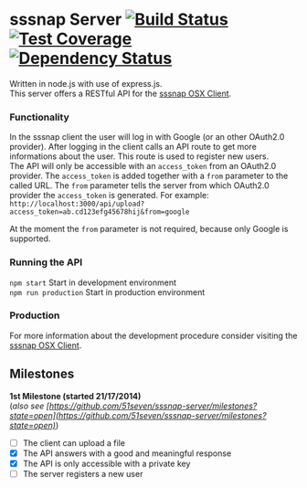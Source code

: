 # sssnap Server [![Build Status][travis-image]][travis-url] [![Test Coverage][coveralls-image]][coveralls-url] [![Dependency Status][dependency-image]][dependency-url]

Written in node.js with use of express.js.  
This server offers a RESTful API for the [sssnap OSX Client](https://github.com/51seven/sssnap-osx-v2/blob/master/README.md).

### Functionality

In the sssnap client the user will log in with Google (or an other OAuth2.0 provider). After logging in the client calls an API route to get more informations about the user. This route is used to register new users.  
The API will only be accessible with an `access_token` from an OAuth2.0 provider. The `access_token` is added together with a `from` parameter to the called URL. The `from` parameter tells the server from which OAuth2.0 provider the `access_token` is generated. For example:
`http://localhost:3000/api/upload?access_token=ab.cd123efg45678hij&from=google`

At the moment the `from` parameter is not required, because only Google is supported.

### Running the API

`npm start` Start in development environment  
`npm run production` Start in production environment

### Production

For more information about the development procedure consider visiting the [sssnap OSX Client](https://github.com/51seven/sssnap-osx-v2/blob/master/README.md#production).

Milestones
----------

**1st Milestone (started 21/17/2014)**  
(_also see [https://github.com/51seven/sssnap-server/milestones?state=open](https://github.com/51seven/sssnap-server/milestones?state=open)_)

- [ ] The client can upload a file
- [x] The API answers with a good and meaningful response
- [x] The API is only accessible with a private key
- [ ] The server registers a new user

[travis-image]: http://img.shields.io/travis/51seven/sssnap-server.svg?style=flat
[travis-url]: https://travis-ci.org/51seven/sssnap-server
[coveralls-image]: http://img.shields.io/coveralls/51seven/sssnap-server.svg?style=flat
[coveralls-url]: https://coveralls.io/r/51seven/sssnap-server
[dependency-image]: http://img.shields.io/david/51seven/sssnap-server.svg?style=flat
[dependency-url]: https://david-dm.org/51seven/sssnap-server